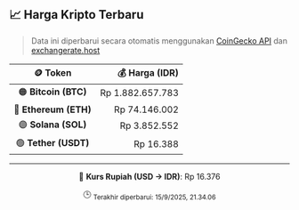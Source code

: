 

<!-- HARGA_KRIPTO -->
## 📈 Harga Kripto Terbaru

> Data ini diperbarui secara otomatis menggunakan [CoinGecko API](https://www.coingecko.com/) dan [exchangerate.host](https://exchangerate.host/)

<div align="center">

| 🪙 Token | 💰 Harga (IDR) |
|:------:|---------------:|
| 🟠 **Bitcoin (BTC)**   | Rp 1.882.657.783 |
| 🔵 **Ethereum (ETH)**  | Rp 74.146.002 |
| 🟣 **Solana (SOL)**    | Rp 3.852.552 |
| 🟢 **Tether (USDT)**   | Rp 16.388 |

---

💱 **Kurs Rupiah (USD → IDR)**: Rp 16.376

🕒 <sub>Terakhir diperbarui: 15/9/2025, 21.34.06</sub>

</div>
<!-- /HARGA_KRIPTO -->
